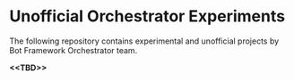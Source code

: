# Unofficial Orchestrator Experiments

 The following repository contains experimental and unofficial projects by Bot Framework Orchestrator team.

**\<<TBD\>>**

